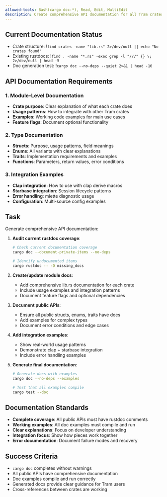 ```yaml
---
allowed-tools: Bash(cargo doc:*), Read, Edit, MultiEdit
description: Create comprehensive API documentation for all Tram crates
---
```


## Current Documentation Status
- Crate structure: !`find crates -name "lib.rs" 2>/dev/null || echo "No crates found"`
- Existing rustdocs: !`find . -name "*.rs" -exec grep -l "///" {} \; 2>/dev/null | head -5`
- Doc generation test: !`cargo doc --no-deps --quiet 2>&1 | head -10`

## API Documentation Requirements

### 1. Module-Level Documentation
- **Crate purpose**: Clear explanation of what each crate does
- **Usage patterns**: How to integrate with other Tram crates
- **Examples**: Working code examples for main use cases
- **Feature flags**: Document optional functionality

### 2. Type Documentation
- **Structs**: Purpose, usage patterns, field meanings
- **Enums**: All variants with clear explanations
- **Traits**: Implementation requirements and examples
- **Functions**: Parameters, return values, error conditions

### 3. Integration Examples
- **Clap integration**: How to use with clap derive macros
- **Starbase integration**: Session lifecycle patterns
- **Error handling**: miette diagnostic usage
- **Configuration**: Multi-source config examples

## Task
Generate comprehensive API documentation:

1. **Audit current rustdoc coverage**:
   ```bash
   # Check current documentation coverage
   cargo doc --document-private-items --no-deps
   
   # Identify undocumented items
   cargo rustdoc -- -D missing_docs
   ```

2. **Create/update module docs**:
   - Add comprehensive lib.rs documentation for each crate
   - Include usage examples and integration patterns
   - Document feature flags and optional dependencies

3. **Document public APIs**:
   - Ensure all public structs, enums, traits have docs
   - Add examples for complex types
   - Document error conditions and edge cases

4. **Add integration examples**:
   - Show real-world usage patterns
   - Demonstrate clap + starbase integration
   - Include error handling examples

5. **Generate final documentation**:
   ```bash
   # Generate docs with examples
   cargo doc --no-deps --examples
   
   # Test that all examples compile
   cargo test --doc
   ```

## Documentation Standards
- **Complete coverage**: All public APIs must have rustdoc comments
- **Working examples**: All doc examples must compile and run
- **Clear explanations**: Focus on developer understanding
- **Integration focus**: Show how pieces work together
- **Error documentation**: Document failure modes and recovery

## Success Criteria
- `cargo doc` completes without warnings
- All public APIs have comprehensive documentation
- Doc examples compile and run correctly
- Generated docs provide clear guidance for Tram users
- Cross-references between crates are working